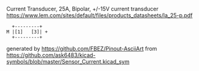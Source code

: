 Current Transducer, 25A, Bipolar, +/-15V
current transducer
https://www.lem.com/sites/default/files/products_datasheets/la_25-p.pdf


	  +---------+
	M |[1]   [3]| +
	  +---------+


generated by https://github.com/FBEZ/Pinout-AsciiArt from https://github.com/ask6483/kicad-symbols/blob/master/Sensor_Current.kicad_sym